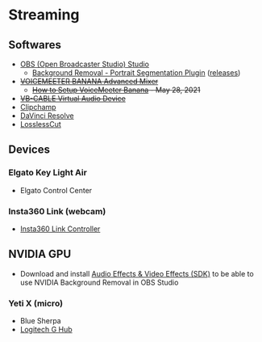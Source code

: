 # Streaming

## Softwares

* [OBS (Open Broadcaster Studio) Studio](https://obsproject.com/)
  * [Background Removal - Portrait Segmentation Plugin](https://obsproject.com/forum/resources/background-removal-portrait-segmentation.1260/) ([releases](https://github.com/royshil/obs-backgroundremoval/releases))
* ~~[VOICEMEETER BANANA Advanced Mixer](https://vb-audio.com/Voicemeeter/banana.htm)~~
  * ~~[How to Setup VoiceMeeter Banana](https://www.youtube.com/watch?v=HfdRjOuZZfk) - May 28, 2021~~
* ~~[VB-CABLE Virtual Audio Device](https://vb-audio.com/Cable/)~~
* [Clipchamp](https://clipchamp.com/)
* [DaVinci Resolve](https://www.blackmagicdesign.com/products/davinciresolve)
* [LosslessCut](https://github.com/mifi/lossless-cut?tab=readme-ov-file#download)

## Devices

### Elgato Key Light Air

* Elgato Control Center

### Insta360 Link (webcam)

* [Insta360 Link Controller](https://www.insta360.com/fr/download/insta360-link)

## NVIDIA GPU

* Download and install [Audio Effects & Video Effects (SDK)](https://www.nvidia.com/en-us/geforce/broadcasting/broadcast-sdk/resources/) to be able to use NVIDIA Background Removal in OBS Studio

### Yeti X (micro)

* Blue Sherpa
* [Logitech G Hub](https://www.logitechg.com/en-us/innovation/g-hub.html)
